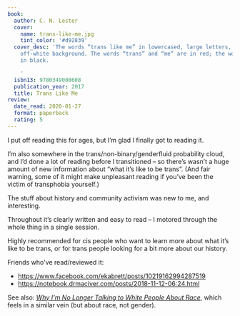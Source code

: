 ```yaml
---
book:
  author: C. N. Lester
  cover:
    name: trans-like-me.jpg
    tint_color: '#d92839'
  cover_desc: 'The words “trans like me” in lowercased, large letters, set on a slightly
    off-white background. The words “trans” and “me” are in red; the word “like” is
    in black.

    '
  isbn13: 9780349008608
  publication_year: 2017
  title: Trans Like Me
review:
  date_read: 2020-01-27
  format: paperback
  rating: 5
---
```


I put off reading this for ages, but I’m glad I finally got to reading it.

I’m also somewhere in the trans/non-binary/genderfluid probability cloud, and I’d done a lot of reading before I transitioned – so there’s wasn’t a huge amount of new information about “what it’s like to be trans”. (And fair warning, some of it might make unpleasant reading if you’ve been the victim of transphobia yourself.)

The stuff about history and community activism was new to me, and interesting.

Throughout it’s clearly written and easy to read – I motored through the whole thing in a single session.

Highly recommended for cis people who want to learn more about what it’s like to be trans, or for trans people looking for a bit more about our history.

Friends who've read/reviewed it:

-   <https://www.facebook.com/ekabrett/posts/10219162994287519>
-   <https://notebook.drmaciver.com/posts/2018-11-12-06:24.html>

See also: [*Why I'm No Longer Talking to White People About Race*](/reviews/why-im-no-longer-talking-to-white-people-about-race/), which feels in a similar vein (but about race, not gender).